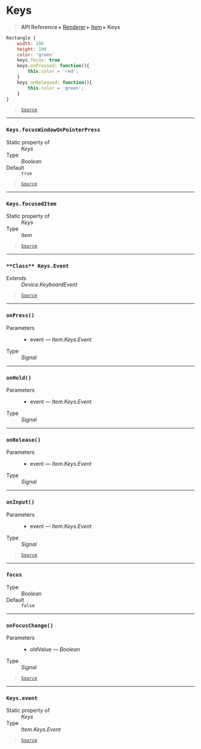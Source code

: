 # Keys

> **API Reference** ▸ [Renderer](/api/renderer.md) ▸ [Item](/api/renderer-item.md) ▸ **Keys**

<!-- toc -->
```javascript
Rectangle {
    width: 100
    height: 100
    color: 'green'
    keys.focus: true
    keys.onPressed: function(){
        this.color = 'red';
    }
    keys.onReleased: function(){
        this.color = 'green';
    }
}
```


> [`Source`](https://github.com/Neft-io/neft/blob/87bb31fdac5741b735a2e67422e1d7db01196e62/src/renderer/types/basics/item/keys.litcoffee)


* * * 

### `Keys.focusWindowOnPointerPress`

<dl><dt>Static property of</dt><dd><i>Keys</i></dd><dt>Type</dt><dd><i>Boolean</i></dd><dt>Default</dt><dd><code>true</code></dd></dl>


> [`Source`](https://github.com/Neft-io/neft/blob/87bb31fdac5741b735a2e67422e1d7db01196e62/src/renderer/types/basics/item/keys.litcoffee#boolean-keysfocuswindowonpointerpress--true)


* * * 

### `Keys.focusedItem`

<dl><dt>Static property of</dt><dd><i>Keys</i></dd><dt>Type</dt><dd><i>Item</i></dd></dl>


> [`Source`](https://github.com/Neft-io/neft/blob/87bb31fdac5741b735a2e67422e1d7db01196e62/src/renderer/types/basics/item/keys.litcoffee#item-keysfocuseditem)


* * * 

### `**Class** Keys.Event`

<dl><dt>Extends</dt><dd><i>Device.KeyboardEvent</i></dd></dl>


> [`Source`](https://github.com/Neft-io/neft/blob/87bb31fdac5741b735a2e67422e1d7db01196e62/src/renderer/types/basics/item/keys.litcoffee#class-keysevent--devicekeyboardevent)


* * * 

### `onPress()`

<dl><dt>Parameters</dt><dd><ul><li>event — <i>Item.Keys.Event</i></li></ul></dd><dt>Type</dt><dd><i>Signal</i></dd></dl>


* * * 

### `onHold()`

<dl><dt>Parameters</dt><dd><ul><li>event — <i>Item.Keys.Event</i></li></ul></dd><dt>Type</dt><dd><i>Signal</i></dd></dl>


* * * 

### `onRelease()`

<dl><dt>Parameters</dt><dd><ul><li>event — <i>Item.Keys.Event</i></li></ul></dd><dt>Type</dt><dd><i>Signal</i></dd></dl>


* * * 

### `onInput()`

<dl><dt>Parameters</dt><dd><ul><li>event — <i>Item.Keys.Event</i></li></ul></dd><dt>Type</dt><dd><i>Signal</i></dd></dl>


> [`Source`](https://github.com/Neft-io/neft/blob/87bb31fdac5741b735a2e67422e1d7db01196e62/src/renderer/types/basics/item/keys.litcoffee#signal-keysoninputitemkeysevent-event)


* * * 

### `focus`

<dl><dt>Type</dt><dd><i>Boolean</i></dd><dt>Default</dt><dd><code>false</code></dd></dl>


* * * 

### `onFocusChange()`

<dl><dt>Parameters</dt><dd><ul><li>oldValue — <i>Boolean</i></li></ul></dd><dt>Type</dt><dd><i>Signal</i></dd></dl>


> [`Source`](https://github.com/Neft-io/neft/blob/87bb31fdac5741b735a2e67422e1d7db01196e62/src/renderer/types/basics/item/keys.litcoffee#signal-keysonfocuschangeboolean-oldvalue)


* * * 

### `Keys.event`

<dl><dt>Static property of</dt><dd><i>Keys</i></dd><dt>Type</dt><dd><i>Item.Keys.Event</i></dd></dl>


> [`Source`](https://github.com/Neft-io/neft/blob/87bb31fdac5741b735a2e67422e1d7db01196e62/src/renderer/types/basics/item/keys.litcoffee#itemkeysevent-keysevent)

